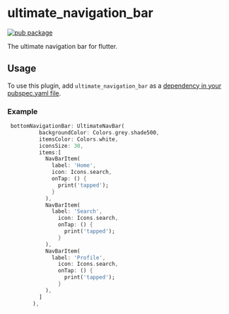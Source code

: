 # ultimate_navigation_bar
[![pub package](https://img.shields.io/pub/v/ultimate_navigation_bar.svg)](https://pub.dev/packages/ultimate_navigation_bar)

The ultimate navigation bar for flutter.

## Usage


To use this plugin, add `ultimate_navigation_bar` as a [dependency in your pubspec.yaml file](https://flutter.dev/docs/development/platform-integration/platform-channels).

### Example

``` dart
 bottomNavigationBar: UltimateNavBar(
          backgroundColor: Colors.grey.shade500,
          itemsColor: Colors.white,
          iconsSize: 30,
          items:[
            NavBarItem(
              label: 'Home',
              icon: Icons.search,
              onTap: () {
                print('tapped');
              }
            ),
            NavBarItem(
              label: 'Search',
                icon: Icons.search,
                onTap: () {
                  print('tapped');
                }
            ),
            NavBarItem(
              label: 'Profile',
                icon: Icons.search,
                onTap: () {
                  print('tapped');
                }
            ),
          ]
        ),
```